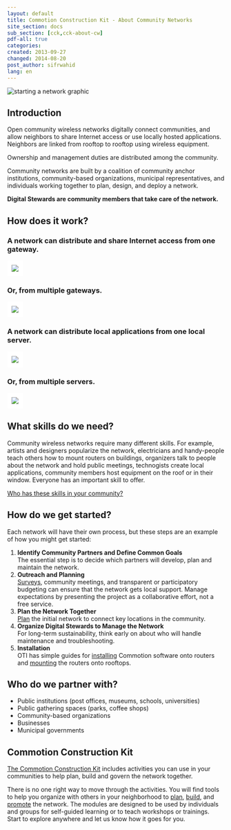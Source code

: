 ```yaml
---
layout: default
title: Commotion Construction Kit - About Community Networks
site_section: docs
sub_section: [cck,cck-about-cw]
pdf-all: true
categories: 
created: 2013-09-27
changed: 2014-08-20
post_author: sifrwahid
lang: en
---
```


<p><img src="/files/get-started-starting-network.png" alt="starting a network graphic" /></p>

<section>
<h2>Introduction</h2>

<p>Open community wireless networks digitally connect communities, and allow neighbors to share Internet access or use locally hosted applications. Neighbors are linked from rooftop to rooftop using wireless equipment. </p>

<p>Ownership and management duties are distributed among the community.<p>

<p>Community networks are built by a coalition of community anchor institutions, community-based organizations, municipal representatives, and individuals working together to plan, design, and deploy a network.  </p>

<p><strong>Digital Stewards are community members that take care of the network.</strong></p>

</section>

<section>
<h2>How does it work?</h2>

<h3>A network can distribute and share Internet access from one gateway.</h3>

<p><img src="/files/cck/about-community-wireless/one-gateway.png" style="background-color:white; padding:10px;"></p>

<h3>Or, from multiple gateways.</h3>

<p><img src="/files/cck/about-community-wireless/multi-gateways.png" style="background-color:white; padding:10px;"></p>

<h3>A network can distribute local applications from one local server.</h3>

<p><img src="/files/cck/about-community-wireless/one-server.png" style="background-color:white; padding:10px;"></p>

<h3>Or, from multiple servers.</h3>

<p><img src="/files/cck/about-community-wireless/multi-servers.png" style="background-color:white; padding:10px;"></p>

</section>

<section>
<h2>What skills do we need?</h2>
<p>Community wireless networks require many different skills. For example, artists and designers popularize the network, electricians and handy-people teach others how to mount routers on buildings, organizers talk to people about the network and hold public meetings, technogists create local applications, community members host equipment on the roof or in their window. Everyone has an important skill to offer. </p>

<p><a href="/docs/cck/planning/identify-neighborhood-skills">Who has these skills in your community?</a></p>
</section>

<section>
<h2>How do we get started?</h2>
<p>Each network will have their own process, but these steps are an example of how you might get started:
<ol>
  <li><strong>Identify Community Partners and Define Common Goals</strong><br />
  The essential step is to decide which partners will develop, plan and maintain the network.</li>
  <li><strong>Outreach and Planning</strong><br />
  <a href="/docs/cck/planning/survey-your-neighbors" style="font-weight:normal">Surveys</a>, community meetings, and transparent or participatory budgeting can ensure that the network gets local support.  Manage expectations by presenting the project as a collaborative effort, not a free service.</li>
  <li><strong>Plan the Network Together</strong><br />
  <a href="/docs/cck/planning/design-your-network-every-network-tells-story" style="font-weight:normal">Plan</a> the initial network to connect key locations in the community.</li>
  <li><strong>Organize Digital Stewards to Manage the Network</strong><br />
  For long-term sustainability, think early on about who will handle maintenance and troubleshooting.</li>
  <li><strong>Installation</strong><br />
  OTI has simple guides for <a href="/docs/cck/installing-configuring" style="font-weight:normal">installing</a> Commotion software onto routers and <a href="/docs/cck/building-mounting" style="font-weight:normal">mounting</a> the routers onto rooftops.
</li>
</ol>
</p>
</section>
<section>
<h2>Who do we partner with?</h2>
<ul>
  <li>Public institutions (post offices, museums, schools, universities)</li>
  <li>Public gathering spaces (parks, coffee shops)</li>
  <li>Community-based organizations</li>
  <li>Businesses</li>
  <li>Municipal governments</li>
</ul>
</section>

<section>
<h2>Commotion Construction Kit</h2>
<p><a href="/docs/cck">The Commotion Construction Kit</a> includes activities you can use in your communities to help plan, build and govern the network together.</p>

<p>There is no one right way to move through the activities. You will find tools to help you organize with others in your neighborhood to <a href="/docs/cck/planning">plan</a>, <a href="/docs/cck/building-mounting">build</a>, and <a href="/docs/cck/planning/get-word-out-flyer-design">promote</a> the network. The modules are designed to be used by individuals and groups for self-guided learning or to teach workshops or trainings. Start to explore anywhere and let us know how it goes for you.</p>
</section>
  
